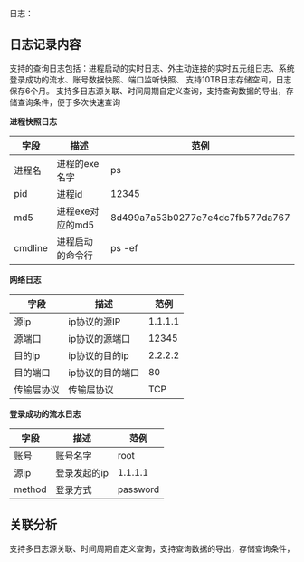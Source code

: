 
日志：
## 日志记录内容
支持的查询日志包括：进程启动的实时日志、外主动连接的实时五元组日志、系统登录成功的流水、账号数据快照、端口监听快照、
支持10TB日志存储空间，日志保存6个月。
支持多日志源关联、时间周期自定义查询，支持查询数据的导出，存储查询条件，便于多次快速查询

**进程快照日志**

| 字段 | 描述 | 范例 |
| --- | --- | --- |
|进程名  | 进程的exe名字 | ps |
| pid | 进程id | 12345 |
|md5| 进程exe对应的md5| 8d499a7a53b0277e7e4dc7fb577da767|
|cmdline| 进程启动的命令行| ps -ef|


**网络日志**


| 字段 | 描述 | 范例 |
| --- | --- | --- |
| 源ip | ip协议的源IP | 1.1.1.1 |
| 源端口 | ip协议的源端口 | 12345 |
| 目的ip | ip协议的目的ip | 2.2.2.2 | 
| 目的端口 | ip协议的目的端口 | 80 |
|传输层协议| 传输层协议| TCP |




**登录成功的流水日志**

| 字段 | 描述 | 范例 |
| --- | --- | --- |
| 账号 | 账号名字 | root |
| 源ip | 登录发起的ip | 1.1.1.1 |
| method | 登录方式 | password | 

## 关联分析
支持多日志源关联、时间周期自定义查询，支持查询数据的导出，存储查询条件，


